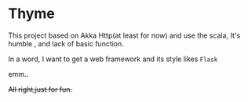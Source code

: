 # Thyme


This project based on Akka Http(at least for now) and use the scala,
It's humble , and lack of basic function. 

In a word, I want to get a web framework and its style likes `Flask`

emm..

~~All right,just for fun.~~